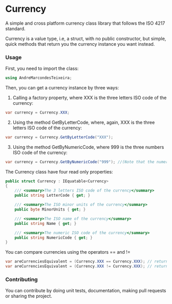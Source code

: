# Currency
A simple and cross platform currency class library that follows the ISO 4217 standard.

Currency is a value type, i.e, a struct, with no public constructor, but simple, quick methods that return you the currency instance you want instead.

### Usage
First, you need to import the class:

``` c#
using AndreMarcondesTeixeira;
```

Then, you can get a currency instance by three ways:

1. Calling a factory property, where XXX is the three letters ISO code of the currency:

``` c#
var currency = Currency.XXX;
```

2. Using the method GetByLetterCode, where, again, XXX is the three letters ISO code of the currency:

``` c#
var currency = Currency.GetByLetterCode("XXX");
```

3. Using the method GetByNumericCode, where 999 is the three numbers ISO code of the currency:

``` c#
var currency = Currency.GetByNumericCode("999"); //(Note that the numeric code is a string)
```

The Currency class have four read only properties:

``` c#
public struct Currency : IEquatable<Currency>
{
    /// <summary>The 3 letters ISO code of the currency</summary>
    public string LetterCode { get; }

    /// <summary>The ISO minor units of the currency</summary>
    public byte MinorUnits { get; }

    /// <summary>The ISO name of the currency</summary>
    public string Name { get; }

    /// <summary>The numeric ISO code of the currency</summary>
    public string NumericCode { get; }
}
```

You can compare currencies using the operators == and !=
``` c#
var areCurrenciesEquivalent = (Currency.XXX == Currency.XXX); // returns true;
var areCurrenciesEquivalent = (Currency.XXX != Currency.XXX); // returns false;
```

### Contributing
You can contribute by doing unit tests, documentation, making pull requests or sharing the project.